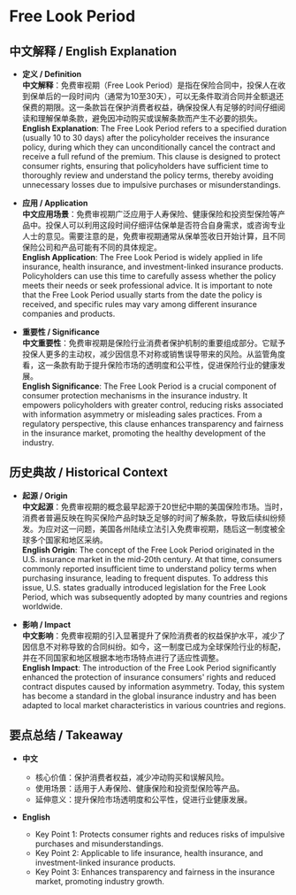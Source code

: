 # Free Look Period

## 中文解释 / English Explanation

* **定义 / Definition**  
  **中文解释**：免费审视期（Free Look Period）是指在保险合同中，投保人在收到保单后的一段时间内（通常为10至30天），可以无条件取消合同并全额退还保费的期限。这一条款旨在保护消费者权益，确保投保人有足够的时间仔细阅读和理解保单条款，避免因冲动购买或误解条款而产生不必要的损失。  
  **English Explanation**: The Free Look Period refers to a specified duration (usually 10 to 30 days) after the policyholder receives the insurance policy, during which they can unconditionally cancel the contract and receive a full refund of the premium. This clause is designed to protect consumer rights, ensuring that policyholders have sufficient time to thoroughly review and understand the policy terms, thereby avoiding unnecessary losses due to impulsive purchases or misunderstandings.

* **应用 / Application**  
  **中文应用场景**：免费审视期广泛应用于人寿保险、健康保险和投资型保险等产品中。投保人可以利用这段时间仔细评估保单是否符合自身需求，或咨询专业人士的意见。需要注意的是，免费审视期通常从保单签收日开始计算，且不同保险公司和产品可能有不同的具体规定。  
  **English Application**: The Free Look Period is widely applied in life insurance, health insurance, and investment-linked insurance products. Policyholders can use this time to carefully assess whether the policy meets their needs or seek professional advice. It is important to note that the Free Look Period usually starts from the date the policy is received, and specific rules may vary among different insurance companies and products.

* **重要性 / Significance**  
  **中文重要性**：免费审视期是保险行业消费者保护机制的重要组成部分。它赋予投保人更多的主动权，减少因信息不对称或销售误导带来的风险。从监管角度看，这一条款有助于提升保险市场的透明度和公平性，促进保险行业的健康发展。  
  **English Significance**: The Free Look Period is a crucial component of consumer protection mechanisms in the insurance industry. It empowers policyholders with greater control, reducing risks associated with information asymmetry or misleading sales practices. From a regulatory perspective, this clause enhances transparency and fairness in the insurance market, promoting the healthy development of the industry.

## 历史典故 / Historical Context

* **起源 / Origin**  
  **中文起源**：免费审视期的概念最早起源于20世纪中期的美国保险市场。当时，消费者普遍反映在购买保险产品时缺乏足够的时间了解条款，导致后续纠纷频发。为应对这一问题，美国各州陆续立法引入免费审视期，随后这一制度被全球多个国家和地区采纳。  
  **English Origin**: The concept of the Free Look Period originated in the U.S. insurance market in the mid-20th century. At that time, consumers commonly reported insufficient time to understand policy terms when purchasing insurance, leading to frequent disputes. To address this issue, U.S. states gradually introduced legislation for the Free Look Period, which was subsequently adopted by many countries and regions worldwide.

* **影响 / Impact**  
  **中文影响**：免费审视期的引入显著提升了保险消费者的权益保护水平，减少了因信息不对称导致的合同纠纷。如今，这一制度已成为全球保险行业的标配，并在不同国家和地区根据本地市场特点进行了适应性调整。  
  **English Impact**: The introduction of the Free Look Period significantly enhanced the protection of insurance consumers' rights and reduced contract disputes caused by information asymmetry. Today, this system has become a standard in the global insurance industry and has been adapted to local market characteristics in various countries and regions.

## 要点总结 / Takeaway

* **中文**  
  - 核心价值：保护消费者权益，减少冲动购买和误解风险。  
  - 使用场景：适用于人寿保险、健康保险和投资型保险等产品。  
  - 延伸意义：提升保险市场透明度和公平性，促进行业健康发展。  

* **English**  
  - Key Point 1: Protects consumer rights and reduces risks of impulsive purchases and misunderstandings.  
  - Key Point 2: Applicable to life insurance, health insurance, and investment-linked insurance products.  
  - Key Point 3: Enhances transparency and fairness in the insurance market, promoting industry growth.